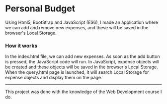 # Personal Budget
<p>Using Html5, BootStrap and JavaScript (ES6), I made an application where we can add and remove new expenses, and these will be saved in the browser's Local Storage.</p>

<h3>How it works</h3>
<p>In the index.html file, we can add new expenses. As soon as the add button is pressed, the JavaScript code will run. In JavaScript, expense objects will be created and these objects will be saved in the browser's Local Storage. When the query.html page is launched, it will search Local Storage for expense objects and display them on the page.</p>

<hr>

<p>This project was done with the knowledge of the Web Development course I do.</p>

